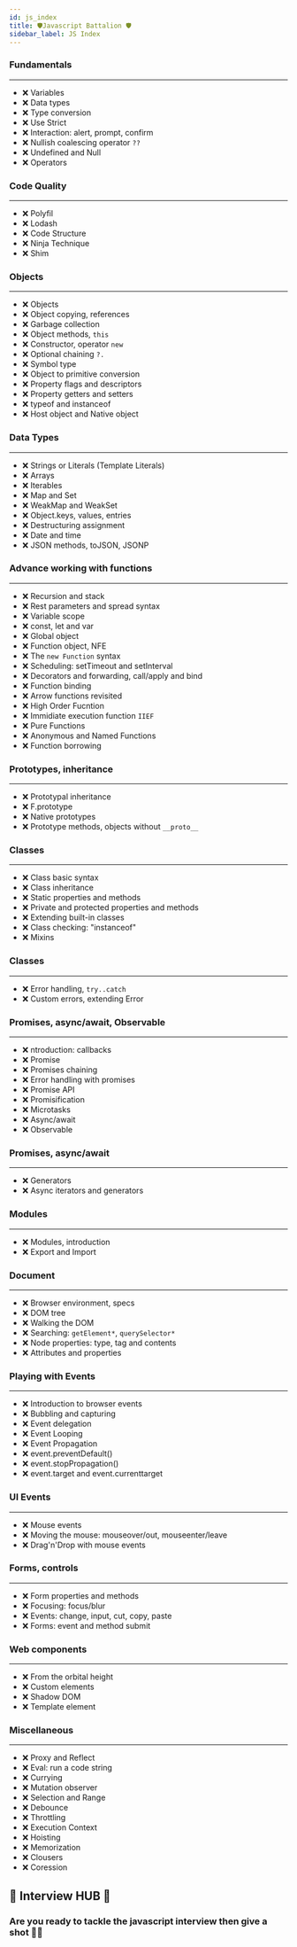 ```yaml
---
id: js_index
title: 🛡Javascript Battalion 🛡
sidebar_label: JS Index
---
```


### Fundamentals
------
* ❌ Variables 
* ❌ Data types
* ❌ Type conversion
* ❌ Use Strict
* ❌ Interaction: alert, prompt, confirm
* ❌ Nullish coalescing operator `??`
* ❌ Undefined and Null
* ❌ Operators

### Code Quality
------
* ❌ Polyfil 
* ❌ Lodash
* ❌ Code Structure
* ❌ Ninja Technique
* ❌ Shim

### Objects
------
* ❌ Objects 
* ❌ Object copying, references
* ❌ Garbage collection
* ❌ Object methods, `this`
* ❌ Constructor, operator `new`
* ❌ Optional chaining `?.`
* ❌ Symbol type
* ❌ Object to primitive conversion
* ❌ Property flags and descriptors
* ❌ Property getters and setters
* ❌ typeof and instanceof
* ❌ Host object and Native object

### Data Types
------
* ❌ Strings or Literals (Template Literals)
* ❌ Arrays
* ❌ Iterables
* ❌ Map and Set
* ❌ WeakMap and WeakSet
* ❌ Object.keys, values, entries
* ❌ Destructuring assignment
* ❌ Date and time
* ❌ JSON methods, toJSON, JSONP

### Advance working with functions
------
* ❌ Recursion and stack
* ❌ Rest parameters and spread syntax
* ❌ Variable scope
* ❌ const, let and var
* ❌ Global object
* ❌ Function object, NFE
* ❌ The `new Function` syntax
* ❌ Scheduling: setTimeout and setInterval
* ❌ Decorators and forwarding, call/apply and bind
* ❌ Function binding
* ❌ Arrow functions revisited
* ❌ High Order Fucntion
* ❌ Immidiate execution function `IIEF`
* ❌ Pure Functions
* ❌ Anonymous and Named Functions
* ❌ Function borrowing


### Prototypes, inheritance
------
* ❌ Prototypal inheritance
* ❌ F.prototype
* ❌ Native prototypes
* ❌ Prototype methods, objects without `__proto__`

### Classes
------
* ❌ Class basic syntax
* ❌ Class inheritance
* ❌ Static properties and methods
* ❌ Private and protected properties and methods
* ❌ Extending built-in classes
* ❌ Class checking: "instanceof"
* ❌ Mixins

### Classes
------
* ❌ Error handling, `try..catch`
* ❌ Custom errors, extending Error

### Promises, async/await, Observable
------
* ❌ ntroduction: callbacks
* ❌ Promise
* ❌ Promises chaining
* ❌ Error handling with promises
* ❌ Promise API
* ❌ Promisification
* ❌ Microtasks
* ❌ Async/await
* ❌ Observable

### Promises, async/await
------
* ❌ Generators
* ❌ Async iterators and generators

### Modules
------
* ❌ Modules, introduction
* ❌ Export and Import

### Document
------
* ❌ Browser environment, specs
* ❌ DOM tree
* ❌ Walking the DOM
* ❌ Searching: `getElement*`, `querySelector*`
* ❌ Node properties: type, tag and contents
* ❌ Attributes and properties

### Playing with Events
------
* ❌ Introduction to browser events
* ❌ Bubbling and capturing
* ❌ Event delegation
* ❌ Event Looping
* ❌ Event Propagation
* ❌ event.preventDefault()
* ❌ event.stopPropagation()
* ❌ event.target and event.currenttarget

### UI Events
------
* ❌ Mouse events
* ❌ Moving the mouse: mouseover/out, mouseenter/leave
* ❌ Drag'n'Drop with mouse events

### Forms, controls
------
* ❌ Form properties and methods
* ❌ Focusing: focus/blur
* ❌ Events: change, input, cut, copy, paste
* ❌ Forms: event and method submit


### Web components
------
* ❌ From the orbital height
* ❌ Custom elements
* ❌ Shadow DOM
* ❌ Template element

### Miscellaneous
------
* ❌ Proxy and Reflect
* ❌ Eval: run a code string
* ❌ Currying
* ❌ Mutation observer
* ❌ Selection and Range
* ❌ Debounce 
* ❌ Throttling
* ❌ Execution Context
* ❌ Hoisting
* ❌ Memorization
* ❌ Clousers
* ❌ Coression

## 🤩 Interview HUB 🤩

###  Are you ready to tackle the javascript interview then give a shot 👍🏼 


<br/><br/><br/><br/>
